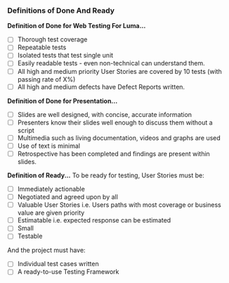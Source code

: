 ### Definitions of Done And Ready

**Definition of Done for Web Testing For Luma...**

* [ ] Thorough test coverage
* [ ] Repeatable tests
* [ ] Isolated tests that test single unit
* [ ] Easily readable tests - even non-technical can understand them.
* [ ] All high and medium priority User Stories are covered by 10 tests (with passing rate of X%)
* [ ] All high and medium defects have Defect Reports written.

**Definition of Done for Presentation...**

* [ ] Slides are well designed, with concise, accurate information
* [ ] Presenters know their slides well enough to discuss them without a script
* [ ] Multimedia such as living documentation, videos and graphs are used
* [ ] Use of text is minimal
* [ ] Retrospective has been completed and findings are present within slides.

**Definition of Ready...**
To be ready for testing, User Stories must be:

* [ ] Immediately actionable
* [ ] Negotiated and agreed upon by all
* [ ] Valuable User Stories i.e. Users paths with most coverage or business value are given priority
* [ ] Estimatable i.e. expected response can be estimated
* [ ] Small
* [ ] Testable

And the project must have:

* [ ] Individual test cases written
* [ ] A ready-to-use Testing Framework